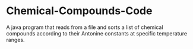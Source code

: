 # Chemical-Compounds-Code
A java program that reads from a file and sorts a list of chemical compounds according to their Antonine constants at specific temperature ranges.

